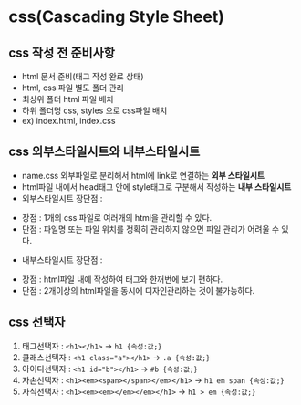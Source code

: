# css(Cascading Style Sheet)
## css 작성 전 준비사항 
* html 문서 준비(태그 작성 완료 상태)
* html, css 파일 별도 폴더 관리 
* 최상위 폴더 html 파일 배치
* 하위 폴더명 css, styles 으로 css파일 배치 
* ex) index.html, index.css 
## css 외부스타일시트와 내부스타일시트
* name.css 외부파일로 분리해서 html에 link로 연결하는 **외부 스타일시트** 
* html파일 내에서 head태그 안에 style태그로 구분해서 작성하는 **내부 스타일시트**
* 외부스타일시트 장단점 :
- 장점 : 1개의 css 파일로 여러개의 html을 관리할 수 있다. 
- 단점 : 파일명 또는 파일 위치를 정확히 관리하지 않으면 파일 관리가 어려울 수 있다.  
* 내부스타일시트 장단점 :
- 장점 : html파일 내에 작성하여 태그와 한꺼번에 보기 편하다. 
- 단점 : 2개이상의 html파일을 동시에 디자인관리하는 것이 불가능하다. 
## css 선택자 
1. 태그선택자 : `<h1></h1>` -> `h1 {속성:값;}`
2. 클래스선택자 : `<h1 class="a"></h1>` -> `.a {속성:값;}`
3. 아이디선택자 : `<h1 id="b"></h1>` -> `#b {속성:값;}`
4. 자손선택자 : `<h1><em><span></span></em></h1>` -> `h1 em span {속성:값;}`
5. 자식선택자 : `<h1><em><em></em></em></h1>` -> `h1 > em {속성:값;}`
